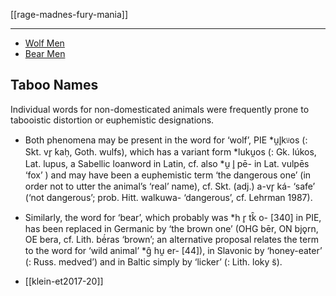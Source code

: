 [[rage-madnes-fury-mania]]

---

- [Wolf Men](wolf-men.md)
- [Bear Men](bear-men.md)



## Taboo Names
Individual words for non-domesticated animals were frequently prone to tabooistic distortion or euphemistic designations.

- Both phenomena may be present in the word for ‘wolf’, PIE *u̯l̥kᵘ̯os (: Skt. vr̥ ́kaḥ, Goth. wulfs), which has a variant form *luku̯os (: Gk. lúkos, Lat. lupus, a Sabellic loanword in Latin, cf. also *u̯ l̥ pē- in Lat. vulpēs ‘fox’ ) and may have been a euphemistic term ‘the dangerous one’ (in order not to utter the animal’s ‘real’ name), cf. Skt. (adj.) a-vr̥ ká- ‘safe’ (‘not dangerous’; prob. Hitt. walkuwa- ‘dangerous’, cf. Lehrman 1987).

- Similarly, the word for ‘bear’, which probably was *h r̥ tk̑ o- [340] in PIE, has been replaced in Germanic by ‘the brown one’ (OHG bēr, ON bjǫrn, OE bera, cf. Lith. bė́ras ‘brown’; an alternative proposal relates the term to the word for ‘wild animal’ *g̑ hu̯ er- [44]), in Slavonic by ‘honey-eater’ (: Russ. medved’) and in Baltic simply by ‘licker’ (: Lith. loky ̃s).
- [[klein-et2017-20]]